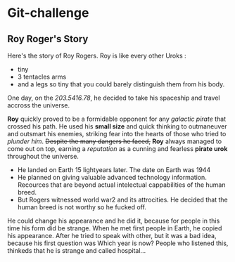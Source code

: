# Git-challenge

## Roy Roger's Story

Here's the story of Roy Rogers. Roy is like every other Uroks :

- tiny
- 3 tentacles arms
- and a legs so tiny that you could barely distinguish them from his body.

One day, on the _203.5416.78_, he decided to take his spaceship and travel accross the universe.

**Roy** quickly proved to be a formidable opponent for any _galactic pirate_ that crossed his path. He used his **small size** and quick thinking to outmaneuver and outsmart his enemies, striking fear into the hearts of those who tried to _plunder him_. ~~Despite the many dangers he faced,~~ **Roy** always managed to come out on top, earning a _reputation_ as a cunning and fearless **pirate urok** throughout the universe.

- He landed on Earth 15 lightyears later. The date on Earth was 1944
- He planned on giving valuable advanced technology information. Recources that are beyond actual intelectual cappabilities of the human breed.
- But Rogers witnessed world war2 and its attrocities. He decided that the human breed is not worthy so he fucked off.

He could change his appearance and he did it, because for people in this time his form did be strange. When he met first people in Earth, he copied his appearance. After he tried to speak with other, but it was a bad idea, because his first question was Which year is now? People who listened this, thinkeds that he is strange and called hospital...
